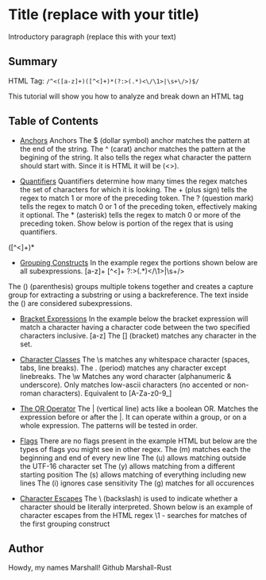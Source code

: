 # Title (replace with your title)

Introductory paragraph (replace this with your text)

## Summary

HTML Tag: `/^<([a-z]+)([^<]+)*(?:>(.*)<\/\1>|\s+\/>)$/`

This tutorial will show you how to analyze and break down an HTML tag

## Table of Contents

- [Anchors](#anchors)
  Anchors
  The $ (dollar symbol) anchor matches the pattern at the end of the string.
  The ^ (carat) anchor matches the pattern at the begining of the string. It also tells the regex what character the pattern should start with. Since it is HTML it will be (<>).

- [Quantifiers](#quantifiers)
  Quantifiers determine how many times the regex matches the set of characters for which it is looking.
  The + (plus sign) tells the regex to match 1 or more of the preceding token.
  The ? (question mark) tells the regex to match 0 or 1 of the preceding token, effectively making it optional.
  The \* (asterisk) tells the regex to match 0 or more of the preceding token.
  Show below is portion of the regex that is using quantifiers.

([^<]+)\*

- [Grouping Constructs](#grouping-constructs)
In the example regex the portions shown below are all subexpressions.
[a-z]+
[^<]+
?:>(.*)<\/\1>|\s+\/>

The () (parenthesis) groups multiple tokens together and creates a capture group for extracting a substring or using a backreference. The text inside the () are considered subexpressions.

- [Bracket Expressions](#bracket-expressions)
In the example below the bracket expression will match a character having a character code between the two specified characters inclusive.
[a-z]
The [] (bracket) matches any character in the set.

- [Character Classes](#character-classes)
The \s matches any whitespace character (spaces, tabs, line breaks).
The . (period) matches any character except linebreaks.
The \w Matches any word character (alphanumeric & underscore). Only matches low-ascii characters (no accented or non-roman characters). Equivalent to [A-Za-z0-9_]
- [The OR Operator](#the-or-operator)
The | (vertical line) acts like a boolean OR. Matches the expression before or after the |. It can operate within a group, or on a whole expression. The patterns will be tested in order.

- [Flags](#flags)
There are no flags present in the example HTML but below are the types of flags you might see in other regex.
The (m) matches each the beginning and end of every new line
The (u) allows matching outside the UTF-16 character set
The (y) allows matching from a different starting position
The (s) allows matching of everything including new lines
The (i) ignores case sensitivity
The (g) matches for all occurences

- [Character Escapes](#character-escapes)
The \ (backslash) is used to indicate whether a character should be literally interpreted.
Shown below is an example of character escapes from the HTML regex
\1 - searches for matches of the first grouping construct 


## Author

Howdy, my names Marshall! Github Marshall-Rust

